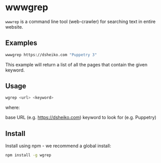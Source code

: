 # wwwgrep

`wwwrep` is a command line tool (web-crawler) for searching text in entire website.

## Examples

```sh
wwwgrep https://dsheiko.com "Puppetry 3"
```

This example will return a list of all the pages that contain the given keyword.

## Usage

```sh
wgrep <url> <keyword>
```

where:

<url>           base URL (e.g. https://dsheiko.com)
<keyword>       keyword to look for (e.g. Puppetry)

## Install

Install using npm - we recommend a global install:

```sh
npm install -g wgrep
```
